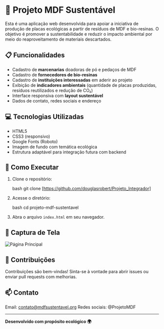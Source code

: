 # 🌱 Projeto MDF Sustentável

Esta é uma aplicação web desenvolvida para apoiar a iniciativa de produção de placas ecológicas a partir de resíduos de MDF e bio-resinas. O objetivo é promover a sustentabilidade e reduzir o impacto ambiental por meio do reaproveitamento de materiais descartados.

## 📋 Funcionalidades

- Cadastro de **marcenarias** doadoras de pó e pedaços de MDF
- Cadastro de **fornecedores de bio-resinas**
- Cadastro de **instituições interessadas** em aderir ao projeto
- Exibição de **indicadores ambientais** (quantidade de placas produzidas, resíduos reutilizados e redução de CO₂)
- Interface responsiva com **layout sustentável**
- Dados de contato, redes sociais e endereço

## 💻 Tecnologias Utilizadas

- HTML5
- CSS3 (responsivo)
- Google Fonts (Roboto)
- Imagem de fundo com temática ecológica
- Estrutura adaptável para integração futura com backend

## 🚀 Como Executar

1. Clone o repositório:

   bash
   git clone [https://github.com/douglasrobert/Projeto_Integrador]

3. Acesse o diretório:

   bash
   cd projeto-mdf-sustentavel
   

4. Abra o arquivo `index.html` em seu navegador.

## 📸 Captura de Tela

![Página Principal](./img/placa-mdf-sustentavel.png)

## 🤝 Contribuições

Contribuições são bem-vindas! Sinta-se à vontade para abrir issues ou enviar pull requests com melhorias.

## 📫 Contato

Email: [contato@mdfsustentavel.org](mailto:contato@mdfsustentavel.org)
Redes sociais: @ProjetoMDF

---

**Desenvolvido com propósito ecológico 🌍**

```

